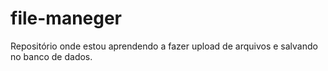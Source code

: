 # file-maneger
Repositório onde estou aprendendo a fazer upload de arquivos e salvando no banco de dados.

